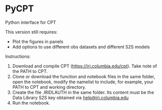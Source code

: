 # PyCPT
Python interface for CPT

This version still requires:
+ Plot the figures in panels
+ Add options to use different obs datasets and different S2S models

Instructions:
1. Download and compile CPT (https://iri.columbia.edu/cpt). Take note of the PATH to CPT.
2. Clone or download the function and notebook files in the same folder, open the notebook, modify the namelist to include, for example, your PATH to CPT and working directory.
3. Create the file .IRIDLAUTH in the same folder. Its content must be the Data Library S2S key obtained via help@iri.columbia.edu
4. Run the notebook.
